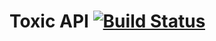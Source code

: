 # Toxic API [![Build Status](https://dev.azure.com/toxicapi/htn2021/_apis/build/status/htn2021%20-%20CI?branchName=main)](https://dev.azure.com/toxicapi/htn2021/_build/latest?definitionId=1&branchName=main)
